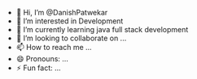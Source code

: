 - 👋 Hi, I’m @DanishPatwekar
- 👀 I’m interested in Development
- 🌱 I’m currently learning java full stack development
- 💞️ I’m looking to collaborate on ...
- 📫 How to reach me ...
- 😄 Pronouns: ...
- ⚡ Fun fact: ...

<!---
DanishPatwekar/DanishPatwekar is a ✨ special ✨ repository because its `README.md` (this file) appears on your GitHub profile.
You can click the Preview link to take a look at your changes.
--->
